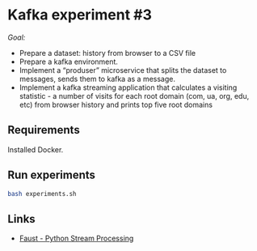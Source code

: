 # Kafka experiment #3

*Goal:* 
- Prepare a dataset: history from browser to a CSV file
- Prepare a kafka environment. 
- Implement a “produser” microservice that splits the dataset to messages, sends them to kafka as a message. 
- Implement a kafka streaming application that calculates a visiting statistic - a number of visits for each root domain (com, ua, org, edu, etc) from browser history and prints top five root domains

## Requirements

Installed Docker.

## Run experiments

```bash
bash experiments.sh
```

## Links

- [Faust - Python Stream Processing](https://faust.readthedocs.io/en/latest/index.html)